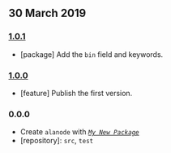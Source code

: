 ## 30 March 2019

### [1.0.1](https://github.com/a-la/alanode/compare/v1.0.0...v1.0.1)

- [package] Add the `bin` field and keywords.

### [1.0.0](https://github.com/a-la/alanode/compare/v0.0.0-pre...v1.0.0)

- [feature] Publish the first version.

### 0.0.0

- Create `alanode` with _[`My New Package`](https://mnpjs.org)_
- [repository]: `src`, `test`